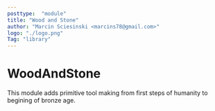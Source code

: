 ```yaml
---
posttype:  "module"  
title: "Wood and Stone"
author: "Marcin Sciesinski <marcins78@gmail.com>"
logo: "./logo.png"
Tag: "library"
---
```

WoodAndStone
============

This module adds primitive tool making from first steps of humanity to begining of bronze age.
